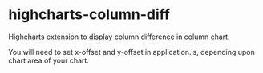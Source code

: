 highcharts-column-diff
======================

Highcharts extension to display column difference in column chart.

You will need to set x-offset and y-offset in application.js, depending upon chart area of your chart.
